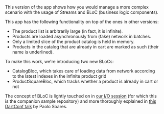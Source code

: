 This version of the app shows how you would manage a more complex scenario with the usage
of Streams and BLoC (business logic components).

This app has the following functionality on top of the ones in other versions:

* The product list is arbitrarily large (in fact, it is infinite).
* Products are loaded asynchronously from (fake) network in batches.
* Only a limited slice of the product catalog is held in memory.
* Products in the catalog that are already in cart are marked as such (their name is underlined).

To make this work, we're introducing two new BLoCs:

* CatalogBloc, which takes care of loading data from network according to the latest indexes
  in the infinite product grid
* ProductSquareBloc, which tracks whether a product is already in cart or not

The concept of BLoC is lightly touched on in [our I/O session][] (for which this is the companion
sample repository) and more thoroughly explained in [this DartConf talk][] by Paolo Soares.

[our I/O session]: https://www.youtube.com/watch?v=RS36gBEp8OI
[this DartConf talk]: https://www.youtube.com/watch?v=PLHln7wHgPE